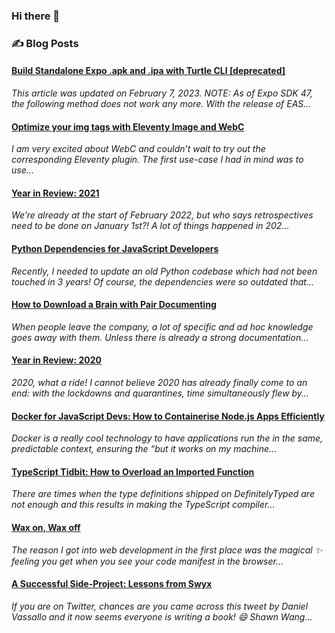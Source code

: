 ### Hi there 👋

### ✍️ Blog Posts
<!--START_SECTION:blog-feed-->
#### [Build Standalone Expo .apk and .ipa with Turtle CLI [deprecated]](https:&#x2F;&#x2F;www.robincussol.com&#x2F;build-standalone-expo-apk-ipa-with-turtle-cli&#x2F;) 
*This article was updated on February 7, 2023. NOTE: As of Expo SDK 47, the following method does not work any more. With the release of EAS…*
#### [Optimize your img tags with Eleventy Image and WebC](https:&#x2F;&#x2F;www.robincussol.com&#x2F;optimize-your-img-tags-with-eleventy-image-and-webc&#x2F;) 
*I am very excited about WebC and couldn’t wait to try out the corresponding Eleventy plugin. The first use-case I had in mind was to use…*
#### [Year in Review: 2021](https:&#x2F;&#x2F;www.robincussol.com&#x2F;year-in-review-2021&#x2F;) 
*We’re already at the start of February 2022, but who says retrospectives need to be done on January 1st?! A lot of things happened in 202…*
#### [Python Dependencies for JavaScript Developers](https:&#x2F;&#x2F;www.robincussol.com&#x2F;python-dependencies-for-javascript-developers&#x2F;) 
*Recently, I needed to update an old Python codebase which had not been touched in 3 years! Of course, the dependencies were so outdated that…*
#### [How to Download a Brain with Pair Documenting](https:&#x2F;&#x2F;www.robincussol.com&#x2F;download-a-brain-with-pair-documenting&#x2F;) 
*When people leave the company, a lot of specific and ad hoc knowledge goes away with them. Unless there is already a strong documentation…*
#### [Year in Review: 2020](https:&#x2F;&#x2F;www.robincussol.com&#x2F;year-in-review-2020&#x2F;) 
*2020, what a ride! I cannot believe 2020 has already finally come to an end: with the lockdowns and quarantines, time simultaneously flew by…*
#### [Docker for JavaScript Devs: How to Containerise Node.js Apps Efficiently](https:&#x2F;&#x2F;www.robincussol.com&#x2F;docker-for-js-devs-how-to-containerise-nodejs-apps-efficiently&#x2F;) 
*Docker is a really cool technology to have applications run the in the same, predictable context, ensuring the “but it works on my machine…*
#### [TypeScript Tidbit: How to Overload an Imported Function](https:&#x2F;&#x2F;www.robincussol.com&#x2F;typescript-tidbit-how-to-overload-an-imported-function&#x2F;) 
*There are times when the type definitions shipped on DefinitelyTyped are not enough and this results in making the TypeScript compiler…*
#### [Wax on, Wax off](https:&#x2F;&#x2F;www.robincussol.com&#x2F;wax-on-wax-off&#x2F;) 
*The reason I got into web development in the first place was the magical ✨ feeling you get when you see your code manifest in the browser…*
#### [A Successful Side-Project: Lessons from Swyx](https:&#x2F;&#x2F;www.robincussol.com&#x2F;a-successful-side-project-lessons-from-swyx&#x2F;) 
*If you are on Twitter, chances are you came across this tweet by Daniel Vassallo and it now seems everyone is writing a book! 😄 Shawn Wang…*
<!--END_SECTION:blog-feed-->

<!--
**RobinCsl/RobinCsl** is a ✨ _special_ ✨ repository because its `README.md` (this file) appears on your GitHub profile.

Here are some ideas to get you started:

- 🔭 I’m currently working on ...
- 🌱 I’m currently learning ...
- 👯 I’m looking to collaborate on ...
- 🤔 I’m looking for help with ...
- 💬 Ask me about ...
- 📫 How to reach me: ...
- 😄 Pronouns: ...
- ⚡ Fun fact: ...
-->
